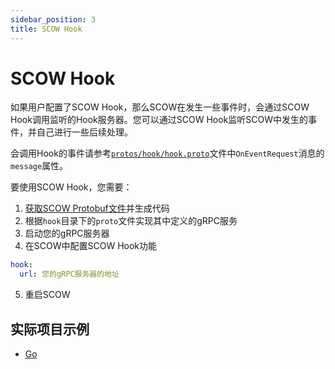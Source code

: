 ```yaml
---
sidebar_position: 3
title: SCOW Hook
---
```


# SCOW Hook

如果用户配置了SCOW Hook，那么SCOW在发生一些事件时，会通过SCOW Hook调用监听的Hook服务器。您可以通过SCOW Hook监听SCOW中发生的事件，并自己进行一些后续处理。

会调用Hook的事件请参考[`protos/hook/hook.proto`](%REPO_FILE_URL%/protos/hook/hook.proto)文件中`OnEventRequest`消息的`message`属性。

要使用SCOW Hook，您需要：

1. [获取SCOW Protobuf文件](./proto.md)并生成代码
2. 根据`hook`目录下的`proto`文件实现其中定义的gRPC服务
3. 启动您的gRPC服务器
4. 在SCOW中配置SCOW Hook功能

```yaml title="config/common.yaml"
hook:
  url: 您的gRPC服务器的地址
```

5. 重启SCOW

## 实际项目示例

- [Go](./examples/go.md#实现并注册scow-hook)

